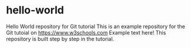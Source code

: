 # hello-world
Hello World repository for Git tutorial
This is an example repository for the Git tutoial on https://www.w3schools.com
Example text here!
This repository is built step by step in the tutorial.
